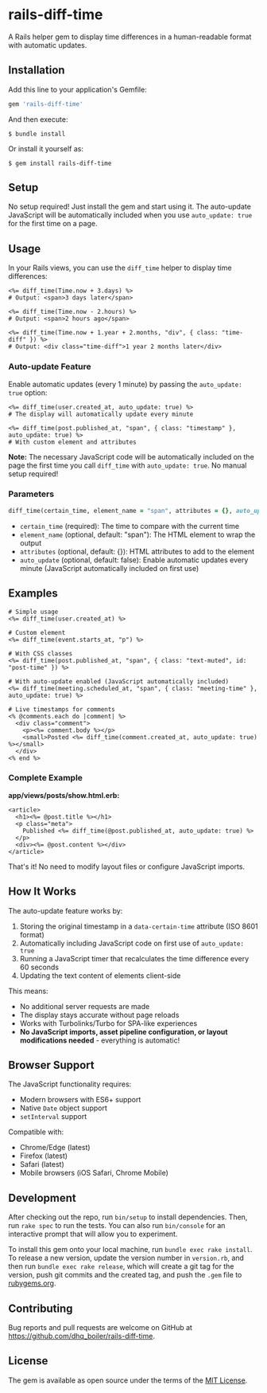 # rails-diff-time

A Rails helper gem to display time differences in a human-readable format with automatic updates.

## Installation

Add this line to your application's Gemfile:

```ruby
gem 'rails-diff-time'
```

And then execute:

    $ bundle install

Or install it yourself as:

    $ gem install rails-diff-time

## Setup

No setup required! Just install the gem and start using it. The auto-update JavaScript will be automatically included when you use `auto_update: true` for the first time on a page.

## Usage

In your Rails views, you can use the `diff_time` helper to display time differences:

```erb
<%= diff_time(Time.now + 3.days) %>
# Output: <span>3 days later</span>

<%= diff_time(Time.now - 2.hours) %>
# Output: <span>2 hours ago</span>

<%= diff_time(Time.now + 1.year + 2.months, "div", { class: "time-diff" }) %>
# Output: <div class="time-diff">1 year 2 months later</div>
```

### Auto-update Feature

Enable automatic updates (every 1 minute) by passing the `auto_update: true` option:

```erb
<%= diff_time(user.created_at, auto_update: true) %>
# The display will automatically update every minute

<%= diff_time(post.published_at, "span", { class: "timestamp" }, auto_update: true) %>
# With custom element and attributes
```

**Note:** The necessary JavaScript code will be automatically included on the page the first time you call `diff_time` with `auto_update: true`. No manual setup required!

### Parameters

```ruby
diff_time(certain_time, element_name = "span", attributes = {}, auto_update: false)
```

- `certain_time` (required): The time to compare with the current time
- `element_name` (optional, default: "span"): The HTML element to wrap the output
- `attributes` (optional, default: {}): HTML attributes to add to the element
- `auto_update` (optional, default: false): Enable automatic updates every minute (JavaScript automatically included on first use)

## Examples

```erb
# Simple usage
<%= diff_time(user.created_at) %>

# Custom element
<%= diff_time(event.starts_at, "p") %>

# With CSS classes
<%= diff_time(post.published_at, "span", { class: "text-muted", id: "post-time" }) %>

# With auto-update enabled (JavaScript automatically included)
<%= diff_time(meeting.scheduled_at, "span", { class: "meeting-time" }, auto_update: true) %>

# Live timestamps for comments
<% @comments.each do |comment| %>
  <div class="comment">
    <p><%= comment.body %></p>
    <small>Posted <%= diff_time(comment.created_at, auto_update: true) %></small>
  </div>
<% end %>
```

### Complete Example

**app/views/posts/show.html.erb:**
```erb
<article>
  <h1><%= @post.title %></h1>
  <p class="meta">
    Published <%= diff_time(@post.published_at, auto_update: true) %>
  </p>
  <div><%= @post.content %></div>
</article>
```

That's it! No need to modify layout files or configure JavaScript imports.

## How It Works

The auto-update feature works by:

1. Storing the original timestamp in a `data-certain-time` attribute (ISO 8601 format)
2. Automatically including JavaScript code on first use of `auto_update: true`
3. Running a JavaScript timer that recalculates the time difference every 60 seconds
4. Updating the text content of elements client-side

This means:
- No additional server requests are made
- The display stays accurate without page reloads
- Works with Turbolinks/Turbo for SPA-like experiences
- **No JavaScript imports, asset pipeline configuration, or layout modifications needed** - everything is automatic!

## Browser Support

The JavaScript functionality requires:
- Modern browsers with ES6+ support
- Native `Date` object support
- `setInterval` support

Compatible with:
- Chrome/Edge (latest)
- Firefox (latest)
- Safari (latest)
- Mobile browsers (iOS Safari, Chrome Mobile)

## Development

After checking out the repo, run `bin/setup` to install dependencies. Then, run `rake spec` to run the tests. You can also run `bin/console` for an interactive prompt that will allow you to experiment.

To install this gem onto your local machine, run `bundle exec rake install`. To release a new version, update the version number in `version.rb`, and then run `bundle exec rake release`, which will create a git tag for the version, push git commits and the created tag, and push the `.gem` file to [rubygems.org](https://rubygems.org).

## Contributing

Bug reports and pull requests are welcome on GitHub at https://github.com/dhq_boiler/rails-diff-time.

## License

The gem is available as open source under the terms of the [MIT License](https://opensource.org/licenses/MIT).